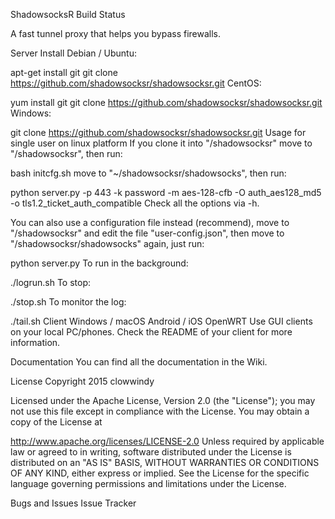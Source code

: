 ShadowsocksR
Build Status

A fast tunnel proxy that helps you bypass firewalls.

Server
Install
Debian / Ubuntu:

apt-get install git
git clone https://github.com/shadowsocksr/shadowsocksr.git
CentOS:

yum install git
git clone https://github.com/shadowsocksr/shadowsocksr.git
Windows:

git clone https://github.com/shadowsocksr/shadowsocksr.git
Usage for single user on linux platform
If you clone it into "/shadowsocksr"
move to "/shadowsocksr", then run:

bash initcfg.sh
move to "~/shadowsocksr/shadowsocks", then run:

python server.py -p 443 -k password -m aes-128-cfb -O auth_aes128_md5 -o tls1.2_ticket_auth_compatible
Check all the options via -h.

You can also use a configuration file instead (recommend), move to "/shadowsocksr" and edit the file "user-config.json", then move to "/shadowsocksr/shadowsocks" again, just run:

python server.py
To run in the background:

./logrun.sh
To stop:

./stop.sh
To monitor the log:

./tail.sh
Client
Windows / macOS
Android / iOS
OpenWRT
Use GUI clients on your local PC/phones. Check the README of your client for more information.

Documentation
You can find all the documentation in the Wiki.

License
Copyright 2015 clowwindy

Licensed under the Apache License, Version 2.0 (the "License"); you may not use this file except in compliance with the License. You may obtain a copy of the License at

http://www.apache.org/licenses/LICENSE-2.0
Unless required by applicable law or agreed to in writing, software distributed under the License is distributed on an "AS IS" BASIS, WITHOUT WARRANTIES OR CONDITIONS OF ANY KIND, either express or implied. See the License for the specific language governing permissions and limitations under the License.

Bugs and Issues
Issue Tracker
